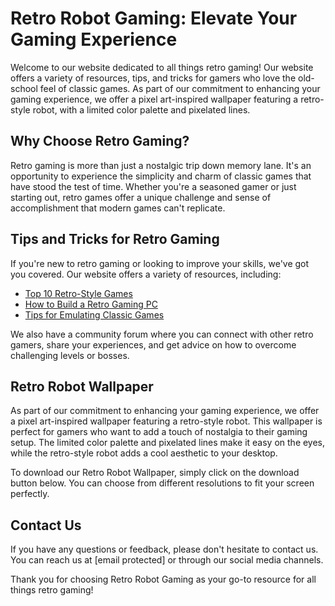 <!--font:Creepster-->

# Retro Robot Gaming: Elevate Your Gaming Experience

Welcome to our website dedicated to all things retro gaming! Our website offers a variety of resources, tips, and tricks for gamers who love the old-school feel of classic games. As part of our commitment to enhancing your gaming experience, we offer a pixel art-inspired wallpaper featuring a retro-style robot, with a limited color palette and pixelated lines.

## Why Choose Retro Gaming?

Retro gaming is more than just a nostalgic trip down memory lane. It's an opportunity to experience the simplicity and charm of classic games that have stood the test of time. Whether you're a seasoned gamer or just starting out, retro games offer a unique challenge and sense of accomplishment that modern games can't replicate.

## Tips and Tricks for Retro Gaming

If you're new to retro gaming or looking to improve your skills, we've got you covered. Our website offers a variety of resources, including:

- [Top 10 Retro-Style Games](#)
- [How to Build a Retro Gaming PC](#)
- [Tips for Emulating Classic Games](#)

We also have a community forum where you can connect with other retro gamers, share your experiences, and get advice on how to overcome challenging levels or bosses.

## Retro Robot Wallpaper

As part of our commitment to enhancing your gaming experience, we offer a pixel art-inspired wallpaper featuring a retro-style robot. This wallpaper is perfect for gamers who want to add a touch of nostalgia to their gaming setup. The limited color palette and pixelated lines make it easy on the eyes, while the retro-style robot adds a cool aesthetic to your desktop.

To download our Retro Robot Wallpaper, simply click on the download button below. You can choose from different resolutions to fit your screen perfectly.

## Contact Us

If you have any questions or feedback, please don't hesitate to contact us. You can reach us at [email protected] or through our social media channels.

Thank you for choosing Retro Robot Gaming as your go-to resource for all things retro gaming!

<!--

Write me content for website with wallpaper which alt text is:

"A pixel art-inspired wallpaper featuring a retro-style robot, with a limited color palette and pixelated lines."

The name/title of the page should not be 1:1 copy of the alt text but rather a real content of the website which is using this wallpaper.

- Use markdown format 
- Start with heading
- Heading should be short and concise
- The content should look like a real website 
- The website should not be about the wallpaper, wallpaper is just a related background
- Heading should be contain work "wallpaper" or "background"
- Include real sections like references, contact, user stories, etc. use things relevant to the page purpose.
- Feel free to use structure like headings, bullets, numbering, blockquotes, paragraphs, horizontal lines, etc.
- You can use formatting like bold or _italic_
- You can include UTF-8 emojis
- Links should be only #hash anchors (and you can refer to the document itself)
- Do not include images


---


# Retro Robot Wallpaper for your Gaming Setup

Welcome to our website where we offer the perfect background for your gaming setup. Our pixel art-inspired wallpaper features a retro-style robot, with a limited color palette and pixelated lines. This wallpaper is perfect for gamers who love the old-school feel of retro games.

## Why Choose Our Retro Robot Wallpaper?

Our wallpaper is not only visually appealing but also helps in reducing eye strain during long gaming sessions. The limited color palette and pixelated lines make it easy on the eyes, while the retro-style robot adds a touch of nostalgia to your gaming setup.

## User Stories

Here are some user stories from our satisfied customers:

> "I've been using this wallpaper for a few weeks now, and I can already see the difference in my eye strain. Plus, it looks super cool!" - John D.

> "As a fan of retro games, this wallpaper is the perfect addition to my gaming setup. It really ties everything together." - Sarah L.

## How to Download

To download our Retro Robot Wallpaper, simply click on the download button below. You can choose from different resolutions to fit your screen perfectly.

## References

If you're interested in learning more about pixel art and retro-style games, check out these resources:

- [The History of Pixel Art](#)
- [Top 10 Retro-Style Games](#)
- [Pixel Art Tutorials](#)

## Contact Us

If you have any questions or concerns, please don't hesitate to contact us. You can reach us at [email protected] or through our social media channels.

Thank you for choosing our Retro Robot Wallpaper for your gaming setup!


---


Heading should not include word "wallpaper". The website should not be about the wallpaper itself, wallpaper is just a related background, rewrite whole content.


---


# Retro Robot Gaming: Elevate Your Gaming Experience

Welcome to our website dedicated to all things retro gaming! Our website offers a variety of resources, tips, and tricks for gamers who love the old-school feel of classic games. As part of our commitment to enhancing your gaming experience, we offer a pixel art-inspired wallpaper featuring a retro-style robot, with a limited color palette and pixelated lines.

## Why Choose Retro Gaming?

Retro gaming is more than just a nostalgic trip down memory lane. It's an opportunity to experience the simplicity and charm of classic games that have stood the test of time. Whether you're a seasoned gamer or just starting out, retro games offer a unique challenge and sense of accomplishment that modern games can't replicate.

## Tips and Tricks for Retro Gaming

If you're new to retro gaming or looking to improve your skills, we've got you covered. Our website offers a variety of resources, including:

- [Top 10 Retro-Style Games](#)
- [How to Build a Retro Gaming PC](#)
- [Tips for Emulating Classic Games](#)

We also have a community forum where you can connect with other retro gamers, share your experiences, and get advice on how to overcome challenging levels or bosses.

## Retro Robot Wallpaper

As part of our commitment to enhancing your gaming experience, we offer a pixel art-inspired wallpaper featuring a retro-style robot. This wallpaper is perfect for gamers who want to add a touch of nostalgia to their gaming setup. The limited color palette and pixelated lines make it easy on the eyes, while the retro-style robot adds a cool aesthetic to your desktop.

To download our Retro Robot Wallpaper, simply click on the download button below. You can choose from different resolutions to fit your screen perfectly.

## Contact Us

If you have any questions or feedback, please don't hesitate to contact us. You can reach us at [email protected] or through our social media channels.

Thank you for choosing Retro Robot Gaming as your go-to resource for all things retro gaming!

-->
